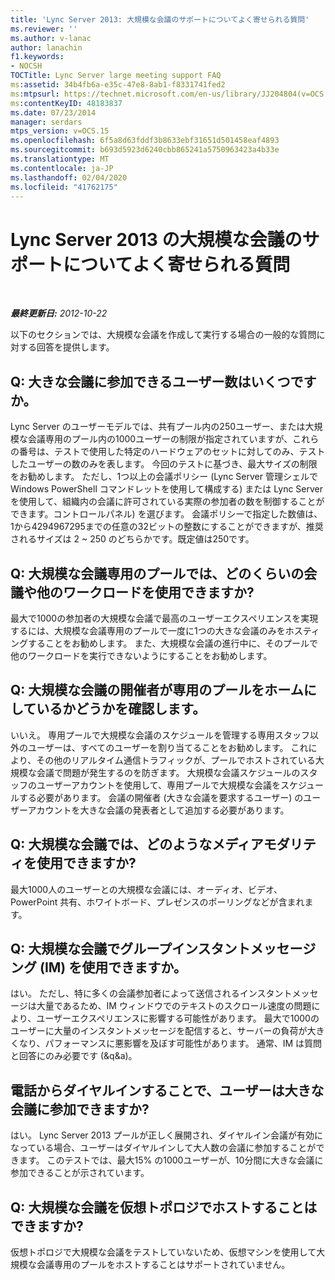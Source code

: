 ```yaml
---
title: 'Lync Server 2013: 大規模な会議のサポートについてよく寄せられる質問'
ms.reviewer: ''
ms.author: v-lanac
author: lanachin
f1.keywords:
- NOCSH
TOCTitle: Lync Server large meeting support FAQ
ms:assetid: 34b4fb6a-e35c-47e8-8ab1-f8331741fed2
ms:mtpsurl: https://technet.microsoft.com/en-us/library/JJ204804(v=OCS.15)
ms:contentKeyID: 48183837
ms.date: 07/23/2014
manager: serdars
mtps_version: v=OCS.15
ms.openlocfilehash: 6f5a8d63fddf3b8633ebf31651d501458eaf4893
ms.sourcegitcommit: b693d5923d6240cbb865241a5750963423a4b33e
ms.translationtype: MT
ms.contentlocale: ja-JP
ms.lasthandoff: 02/04/2020
ms.locfileid: "41762175"
---
```

<div data-xmlns="http://www.w3.org/1999/xhtml">

<div class="topic" data-xmlns="http://www.w3.org/1999/xhtml" data-msxsl="urn:schemas-microsoft-com:xslt" data-cs="http://msdn.microsoft.com/en-us/">

<div data-asp="http://msdn2.microsoft.com/asp">

# <a name="large-meeting-support-faq-for-lync-server-2013"></a>Lync Server 2013 の大規模な会議のサポートについてよく寄せられる質問

</div>

<div id="mainSection">

<div id="mainBody">

<span> </span>

_**最終更新日:** 2012-10-22_

以下のセクションでは、大規模な会議を作成して実行する場合の一般的な質問に対する回答を提供します。

<div>

## <a name="q-how-many-users-can-participate-in-a-large-meeting"></a>Q: 大きな会議に参加できるユーザー数はいくつですか。

Lync Server のユーザーモデルでは、共有プール内の250ユーザー、または大規模な会議専用のプール内の1000ユーザーの制限が指定されていますが、これらの番号は、テストで使用した特定のハードウェアのセットに対してのみ、テストしたユーザーの数のみを表します。 今回のテストに基づき、最大サイズの制限をお勧めします。 ただし、1つ以上の会議ポリシー (Lync Server 管理シェルで Windows PowerShell コマンドレットを使用して構成する) または Lync Server を使用して、組織内の会議に許可されている実際の参加者の数を制御することができます。コントロールパネル) を選びます。 会議ポリシーで指定した数値は、1から4294967295までの任意の32ビットの整数にすることができますが、推奨されるサイズは 2 ~ 250 のどちらかです。既定値は250です。

</div>

<div>

## <a name="q-how-many-meetings-or-other-workloads-can-i-have-in-a-pool-that-is-dedicated-to-large-meetings"></a>Q: 大規模な会議専用のプールでは、どのくらいの会議や他のワークロードを使用できますか?

最大で1000の参加者の大規模な会議で最高のユーザーエクスペリエンスを実現するには、大規模な会議専用のプールで一度に1つの大きな会議のみをホスティングすることをお勧めします。 また、大規模な会議の進行中に、そのプールで他のワークロードを実行できないようにすることをお勧めします。

</div>

<div>

## <a name="q-should-the-organizers-of-large-meeting-be-homed-on-the-dedicated-pool"></a>Q: 大規模な会議の開催者が専用のプールをホームにしているかどうかを確認します。

いいえ。 専用プールで大規模な会議のスケジュールを管理する専用スタッフ以外のユーザーは、すべてのユーザーを割り当てることをお勧めします。 これにより、その他のリアルタイム通信トラフィックが、プールでホストされている大規模な会議で問題が発生するのを防ぎます。 大規模な会議スケジュールのスタッフのユーザーアカウントを使用して、専用プールで大規模な会議をスケジュールする必要があります。 会議の開催者 (大きな会議を要求するユーザー) のユーザーアカウントを大きな会議の発表者として追加する必要があります。

</div>

<div>

## <a name="q-what-media-modalities-can-i-use-in-a-large-meeting"></a>Q: 大規模な会議では、どのようなメディアモダリティを使用できますか?

最大1000人のユーザーとの大規模な会議には、オーディオ、ビデオ、PowerPoint 共有、ホワイトボード、プレゼンスのポーリングなどが含まれます。

</div>

<div>

## <a name="q-can-i-use-group-instant-messaging-im-in-large-meetings"></a>Q: 大規模な会議でグループインスタントメッセージング (IM) を使用できますか。

はい。 ただし、特に多くの会議参加者によって送信されるインスタントメッセージは大量であるため、IM ウィンドウでのテキストのスクロール速度の問題により、ユーザーエクスペリエンスに影響する可能性があります。 最大で1000のユーザーに大量のインスタントメッセージを配信すると、サーバーの負荷が大きくなり、パフォーマンスに悪影響を及ぼす可能性があります。 通常、IM は質問と回答にのみ必要です (\&q&a)。

</div>

<div>

## <a name="can-users-join-large-meetings-by-dialing-in-from-a-phone"></a>電話からダイヤルインすることで、ユーザーは大きな会議に参加できますか?

はい。 Lync Server 2013 プールが正しく展開され、ダイヤルイン会議が有効になっている場合、ユーザーはダイヤルインして大人数の会議に参加することができます。 このテストでは、最大15% の1000ユーザーが、10分間に大きな会議に参加できることが示されています。

</div>

<div>

## <a name="q-can-i-host-large-meetings-in-a-virtual-topology"></a>Q: 大規模な会議を仮想トポロジでホストすることはできますか?

仮想トポロジで大規模な会議をテストしていないため、仮想マシンを使用して大規模な会議専用のプールをホストすることはサポートされていません。

</div>

</div>

<span> </span>

</div>

</div>

</div>

